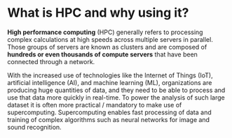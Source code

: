 # What is HPC and why using it?

**High performance computing** (HPC) generally refers to processing complex calculations at high speeds across multiple servers in parallel. Those groups of servers are known as clusters and are composed of **hundreds or even thousands of compute servers** that have been connected through a network. 

With the increased use of technologies like the Internet of Things (IoT), artificial intelligence (AI), and machine learning (ML), organizations are producing huge quantities of data, and they need to be able to process and use that data more quickly in real-time. To power the analysis of such large dataset it is often more practical / mandatory to make use of supercomputing. Supercomputing enables fast processing of data and training of complex algorithms such as neural networks for image and sound recognition.

